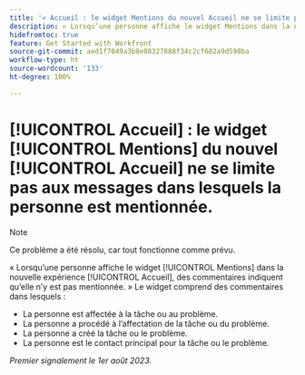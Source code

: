 ```yaml
---
title: '« Accueil : le widget Mentions du nouvel Accueil ne se limite pas aux messages dans lesquels la personne est mentionnée. »'
description: « Lorsqu’une personne affiche le widget Mentions dans la nouvelle expérience Accueil, des commentaires indiquent qu’elle n’y est pas mentionnée. »
hidefromtoc: true
feature: Get Started with Workfront
source-git-commit: aed1f7049a3b8e08327888f34c2cf682a9d598ba
workflow-type: ht
source-wordcount: '133'
ht-degree: 100%

---
```



# [!UICONTROL Accueil] : le widget [!UICONTROL Mentions] du nouvel [!UICONTROL Accueil] ne se limite pas aux messages dans lesquels la personne est mentionnée.

<!--Requested article, won't fix-->

>[!NOTE]
>
>Ce problème a été résolu, car tout fonctionne comme prévu.

« Lorsqu’une personne affiche le widget [!UICONTROL Mentions] dans la nouvelle expérience [!UICONTROL Accueil], des commentaires indiquent qu’elle n’y est pas mentionnée. » Le widget comprend des commentaires dans lesquels :

* La personne est affectée à la tâche ou au problème.
* La personne a procédé à l’affectation de la tâche ou du problème.
* La personne a créé la tâche ou le problème.
* La personne est le contact principal pour la tâche ou le problème.

_Premier signalement le 1er août 2023._

